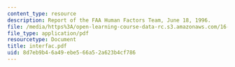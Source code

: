 ```yaml
---
content_type: resource
description: Report of the FAA Human Factors Team, June 18, 1996.
file: /media/https%3A/open-learning-course-data-rc.s3.amazonaws.com/16-422-human-supervisory-control-of-automated-systems-spring-2004/8d7eb9b46a49ebe566a52a623b4cf786_interfac.pdf
file_type: application/pdf
resourcetype: Document
title: interfac.pdf
uid: 8d7eb9b4-6a49-ebe5-66a5-2a623b4cf786
---
```


